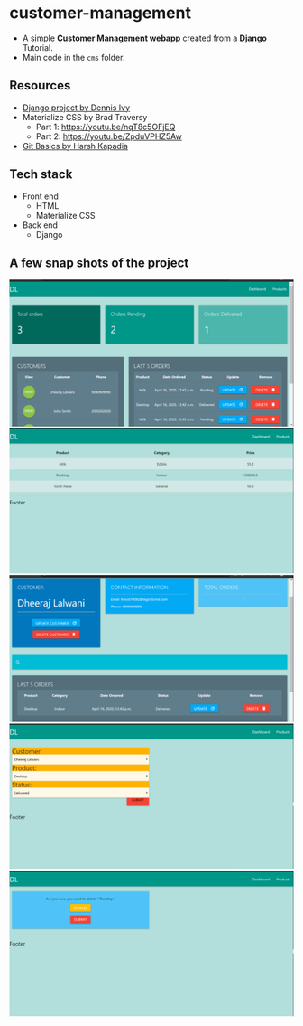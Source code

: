# customer-management
- A simple **Customer Management webapp** created from a **Django** Tutorial.
- Main code in the `cms` folder.

## Resources
- [Django project by Dennis Ivy](https://www.youtube.com/playlist?list=PL-51WBLyFTg2vW-_6XBoUpE7vpmoR3ztO) 
- Materialize CSS by Brad Traversy
   - Part 1: https://youtu.be/nqT8c5OFjEQ
   - Part 2: https://youtu.be/ZpduVPHZ5Aw  
- [Git Basics by Harsh Kapadia](https://github.com/HarshKapadia2/git_basics)

## Tech stack
- Front end
   - HTML
   - Materialize CSS
- Back end
   - Django

## A few snap shots of the project
![](pictures/project_1.png)
![](pictures/project_2.png)
![](pictures/project_3.png)
![](pictures/project_4.png)
![](pictures/project_5.png)